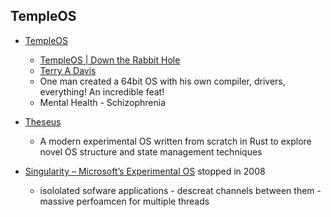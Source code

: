 TempleOS
--------

* [TempleOS](https://en.wikipedia.org/wiki/TempleOS)
    * [TempleOS | Down the Rabbit Hole](https://www.youtube.com/watch?v=UCgoxQCf5Jg)
    * [Terry A Davis](https://en.wikipedia.org/wiki/Terry_A._Davis)
    * One man created a 64bit OS with his own compiler, drivers, everything! An incredible feat!
    * Mental Health - Schizophrenia

* [Theseus](https://github.com/theseus-os/Theseus)
    * A modern experimental OS written from scratch in Rust to explore novel OS structure and state management techniques

* [Singularity – Microsoft’s Experimental OS](https://codingkaiser.blog/2021/07/23/operating-systems-are-more-exciting-than-you-think/) stopped in 2008
    * isololated sofware applications - descreat channels between them - massive perfoamcen for multiple threads